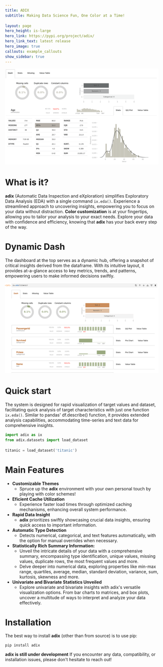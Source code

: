 ```yaml
---
title: ADIX
subtitle: Making Data Science Fun, One Color at a Time!

layout: page
hero_height: is-large
hero_link: https://pypi.org/project/adix/
hero_link_text: latest release
hero_image: true
callouts: example_callouts
show_sidebar: true
---
```


![Pairwise sample](/img/main_fade1.gif)
# What is it?

**adix** (Automatic Data Inspection and eXploration) simplifies Exploratory Data Analysis (EDA) with a single command `ix.eda()`. Experience a streamlined approach to uncovering insights, empowering you to focus on your data without distraction.
**Color customization** is at your fingertips, allowing you to tailor your analysis to your exact needs. Explore your data with confidence and efficiency, knowing that **adix** has your back every step of the way.



# Dynamic Dash

The dashboard at the top serves as a dynamic hub, offering a snapshot of critical insights derived from the dataframe. With its intuitive layout, it provides at-a-glance access to key metrics, trends, and patterns, empowering users to make informed decisions swiftly.

![Pairwise sample](/img/dash.gif)



# Quick start

The system is designed for rapid visualization of target values and dataset, facilitating quick analysis of target characteristics with just one function `ix.eda()`. Similar to pandas' df.describe() function, it provides extended analysis capabilities, accommodating time-series and text data for comprehensive insights.

```python
import adix as ix
from adix.datasets import load_dataset

titanic = load_dataset('titanic')
```



# Main Features

- **Customizable Themes**
  - Spruce up the **adix** environment with your own personal touch by playing with color schemes!    
- **Eficient Cache Utilization**
  - Experience faster load times through optimized caching mechanisms, enhancing overall system performance.  
- **Rapid Data Insight**
  - **adix** prioritizes swiftly showcasing crucial data insights, ensuring quick access to important information.  
- **Automatic Type Detection**
  - Detects numerical, categorical, and text features automatically, with the option for manual overrides when
  necessary.
- **Statistically Rich Summary Information:**
  - Unveil the intricate details of your data with a comprehensive summary, encompassing type identification, unique values, missing values, duplicate rows, the most frequent values and more.
  - Delve deeper into numerical data, exploring properties like min-max range, quartiles, average, median, standard deviation, variance, sum, kurtosis, skewness and more.
- **Univariate and Bivariate Statistics Unveiled**
    - Explore univariate and bivariate insights with adix's versatile visualization options. From bar charts to matrices, and box plots, uncover a multitude of ways to interpret and analyze your data effectively.



# Installation
The best way to install **adix** (other than from source) is to use pip:
```
pip install adix
```


**adix is still under development** If you encounter any data, compatibility, or installation issues, please don't hesitate to reach out!

